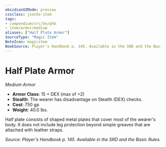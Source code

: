 ```yaml
---
obsidianUIMode: preview
cssclass: json5e-item
tags:
- compendium/src/5e/phb
- item/armor/medium
aliases: ["Half Plate Armor"]
SourceType: "Magic Item"
NoteIcon: magicitem
BookSource: Player's Handbook p. 145. Available in the SRD and the Basic Rules.
---
```

# Half Plate Armor
*Medium Armor*  

- **Armor Class**: 15 + DEX (max of +2)
- **Stealth**: The wearer has disadvantage on Stealth (DEX) checks.
- **Cost**: 750 gp
- **Weight**: 40.0 lbs.

Half plate consists of shaped metal plates that cover most of the wearer's body. It does not include leg protection beyond simple greaves that are attached with leather straps.

*Source: Player's Handbook p. 145. Available in the SRD and the Basic Rules.*